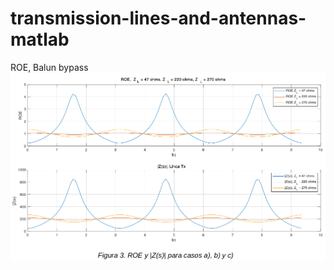 # transmission-lines-and-antennas-matlab

ROE, Balun bypass
![ROE](https://github.com/ssaulrj/transmission-lines-and-antennas-matlab/blob/master/ROE%20Balun%20bypass.png)
